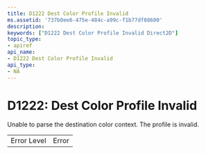 ```yaml
---
title: D1222 Dest Color Profile Invalid
ms.assetid: '737b0ee6-475e-484c-a99c-f1b77df88600'
description: 
keywords: ["D1222 Dest Color Profile Invalid Direct2D"]
topic_type:
- apiref
api_name:
- D1222 Dest Color Profile Invalid
api_type:
- NA
---
```


# D1222: Dest Color Profile Invalid

Unable to parse the destination color context. The profile is invalid.



|             |       |
|-------------|-------|
| Error Level | Error |



 

 

 




